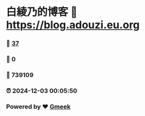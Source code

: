 # 白綾乃的博客 :link: https://blog.adouzi.eu.org 
### :page_facing_up: [37](https://blog.adouzi.eu.org/tag.html) 
### :speech_balloon: 0 
### :hibiscus: 739109 
### :alarm_clock: 2024-12-03 00:05:50 
### Powered by :heart: [Gmeek](https://github.com/Meekdai/Gmeek)
